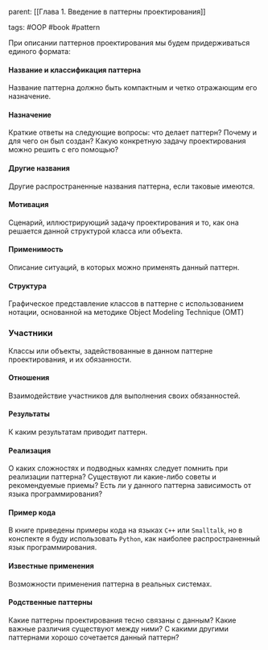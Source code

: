 parent: [[Глава 1. Введение в паттерны проектирования]]

tags: #OOP #book #pattern 

При описании паттернов проектирования мы будем придерживаться единого формата:

#### Название и классификация паттерна

Название паттерна должно быть компактным и четко отражающим его назначение.
#### Назначение

Краткие ответы на следующие вопросы: что делает паттерн? Почему и для чего он был создан? Какую конкретную задачу проектирования можно решить с его помощью?
#### Другие названия

Другие распространенные названия паттерна, если таковые имеются.
#### Мотивация

Сценарий, иллюстрирующий задачу проектирования и то, как она решается данной структурой класса или объекта.
#### Применимость

Описание ситуаций, в которых можно применять данный паттерн.
#### Структура

Графическое представление классов в паттерне с использованием нотации, основанной на методике Object Modeling Technique (OMT)
### Участники

Классы или объекты, задействованные в данном паттерне проектирования, и их обязанности.
#### Отношения

Взаимодействие участников для выполнения своих обязанностей.
#### Результаты

К каким результатам приводит паттерн.
#### Реализация

О каких сложностях и подводных камнях следует помнить при реализации паттерна? Существуют ли какие-либо советы и рекомендуемые приемы? Есть ли у данного паттерна зависимость от языка программирования?
#### Пример кода

В книге приведены примеры кода на языках `C++` или `Smalltalk`, но в конспекте я буду использовать `Python`, как наиболее распространенный язык программирования.
#### Известные применения

Возможности применения паттерна в реальных системах.
#### Родственные паттерны

Какие паттерны проектирования тесно связаны с данным? Какие важные различия существуют между ними? С какими другими паттернами хорошо сочетается данный паттерн?